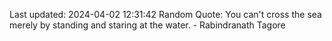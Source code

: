 Last updated: 2024-04-02 12:31:42
Random Quote: You can't cross the sea merely by standing and staring at the water. - Rabindranath Tagore